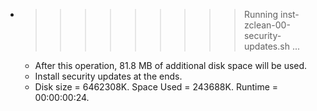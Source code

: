 * >>>>>>>>> Running inst-zclean-00-security-updates.sh ...
  * After this operation, 81.8 MB of additional disk space will be used.
  * Install security updates at the ends.
  * Disk size = 6462308K. Space Used = 243688K. Runtime = 00:00:00:24.
